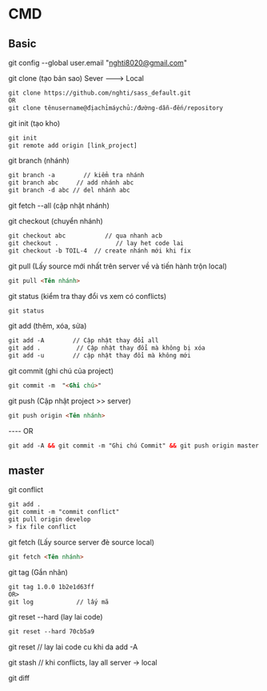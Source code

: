 # CMD
## Basic
git config --global user.email "nghti8020@gmail.com" 

git clone (tạo bản sao) Sever ---> Local

```html
git clone https://github.com/nghti/sass_default.git
OR
git clone tênusername@địachỉmáychủ:/đường-dẫn-đến/repository
```
git init (tạo kho)

```html
git init
git remote add origin [link_project]
```
git branch (nhánh)

```html
git branch -a        // kiểm tra nhánh
git branch abc     // add nhánh abc
git branch -d abc // del nhánh abc
```
git fetch --all (cập nhật nhánh)

git checkout (chuyển nhánh)

```html
git checkout abc           // qua nhanh acb
git checkout .                // lay het code lai
git checkout -b TOIL-4  // create nhánh mới khi fix
```
git pull (Lấy source mới nhất trên server về và tiến hành trộn local)

```html
git pull <Tên nhánh>
```
git status (kiểm tra thay đổi vs xem có conflicts)

```html
git status
```
git add (thêm, xóa, sửa)

```html
git add -A        // Cập nhật thay đổi all
git add .          // Cập nhật thay đổi mà không bị xóa
git add -u	      // cập nhật thay đổi mà không mới
```
git commit (ghi chú của project)

```html
git commit -m  "<Ghi chú>"
```
git push  (Cập nhật project >> server)

```html
git push origin <Tên nhánh>
```
 ---- OR

```html
git add -A && git commit -m "Ghi chú Commit" && git push origin master
```
## master

git conflict

```html
git add .
git commit -m "commit conflict"
git pull origin develop
> fix file conflict
```

git fetch (Lấy source server đè source local)

```html
git fetch <Tên nhánh>
```
git tag (Gắn nhãn)

```html
git tag 1.0.0 1b2e1d63ff
OR>
git log            // lấy mã 
```
git reset --hard (lay lai code)

```html
git reset --hard 70cb5a9
```
git reset // lay lai code cu khi da add -A

git stash // khi conflicts, lay all server -> local

git diff